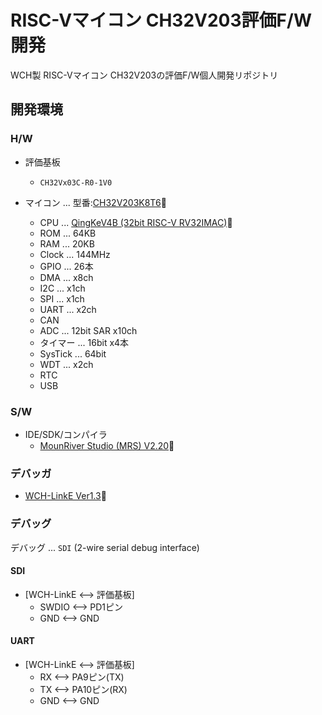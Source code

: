 # RISC-Vマイコン CH32V203評価F/W開発
WCH製 RISC-Vマイコン CH32V203の評価F/W個人開発リポジトリ

## 開発環境

### H/W

- 評価基板
  - `CH32Vx03C-R0-1V0`

- マイコン ... 型番:[CH32V203K8T6](https://akizukidenshi.com/catalog/g/g118063/)🔗
  - CPU ... [QingKeV4B (32bit RISC-V RV32IMAC)](https://www.wch-ic.com/downloads/QingKeV4_Processor_Manual_PDF.html)🔗
  - ROM ... 64KB
  - RAM ... 20KB
  - Clock ... 144MHz
  - GPIO ... 26本
  - DMA ... x8ch
  - I2C ... x1ch
  - SPI ... x1ch
  - UART ... x2ch
  - CAN
  - ADC ... 12bit SAR x10ch
  - タイマー ... 16bit x4本
  - SysTick ... 64bit
  - WDT ... x2ch
  - RTC
  - USB

### S/W

- IDE/SDK/コンパイラ
  - [MounRiver Studio (MRS) V2.20](https://www.mounriver.com/download)🔗

### デバッガ

- [WCH-LinkE Ver1.3](https://akizukidenshi.com/catalog/g/g118065)🔗

### デバッグ

デバッグ ... `SDI` (2-wire serial debug interface)

#### SDI

- [WCH-LinkE <--> 評価基板]
  - SWDIO <--> PD1ピン
  - GND <--> GND

#### UART

- [WCH-LinkE <--> 評価基板]
  - RX <--> PA9ピン(TX)
  - TX <--> PA10ピン(RX)
  - GND <--> GND

